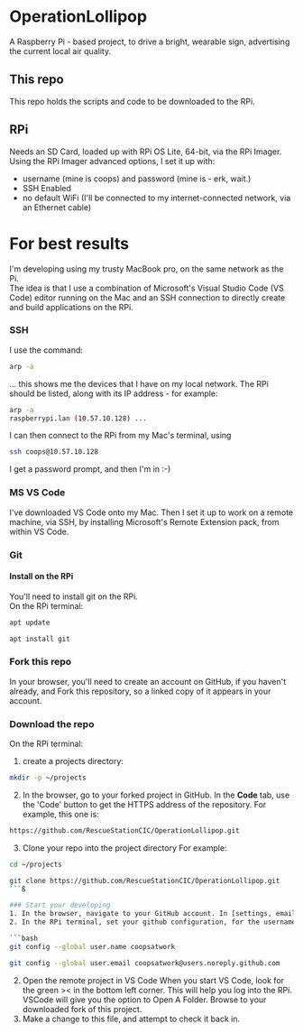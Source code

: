 # OperationLollipop
A Raspberry Pi - based project, to drive a bright, wearable sign, advertising the current local air quality.

## This repo
This repo holds the scripts and code to be downloaded to the RPi.

## RPi
Needs an SD Card, loaded up with RPi OS Lite, 64-bit, via the RPi Imager.  
Using the RPi Imager advanced options, I set it up with:
* username (mine is coops) and password (mine is - erk, wait.)
* SSH Enabled
* no default WiFi (I'll be connected to my internet-connected network, via an Ethernet cable)

# For best results
I'm developing using my trusty MacBook pro, on the same network as the Pi.  
The idea is that I use a combination of Microsoft's Visual Studio Code (VS Code) editor running on the Mac and an SSH connection to directly create and build applications on the RPi.  
### SSH 
I use the command:   
```bash
arp -a
```  
... this shows me the devices that I have on my local network. The RPi should be listed, along with its IP address - for example:   
```bash
arp -a
raspberrypi.lan (10.57.10.128) ...
```   
I can then connect to the RPi from my Mac's terminal, using

```bash
ssh coops@10.57.10.128
```
I get a password prompt, and then I'm in :-)

### MS VS Code
I've downloaded VS Code onto my Mac. Then I set it up to work on a remote machine, via SSH, by installing Microsoft's Remote Extension pack, from within VS Code.

### Git
#### Install on the RPi
You'll need to install git on the RPi.  
On the RPi terminal:

```bash
apt update
```

```bash
apt install git
```
### Fork this repo
In your browser, you'll need to create an account on GitHub, if you haven't already, and Fork this repository, so a linked copy of it appears in your account.

### Download the repo
On the RPi terminal:

1. create a projects directory:
```bash
mkdir -p ~/projects
```
2. In the browser, go to your forked project in GitHub. In the **Code** tab, use the 'Code' button to get the HTTPS address of the repository. For example, this one is:
```bash
https://github.com/RescueStationCIC/OperationLollipop.git
```
3. Clone your repo into the project directory
For example:
```bash
cd ~/projects
````
```bash
git clone https://github.com/RescueStationCIC/OperationLollipop.git
```ß

### Start your developing
1. In the browser, navigate to your GitHub account. In [settings, email address](https://github.com/settings/emails) make sure you have set a PRIVATE email address. This is just so your actual email address isn't made public in your commit comments, if you don't want it to be.
2. In the RPi terminal, set your github configuration, for the username and email which will be attributed to you when you check in. For example:

```bash
git config --global user.name coopsatwork
``` 

```bash
git config --global user.email coopsatwork@users.noreply.github.com
```

2. Open the remote project in VS Code 
When you start VS Code, look for the green >< in the bottom left corner. This will help you log into the RPi.  
VSCode will give you the option to Open A Folder. Browse to your downloaded fork of this project.
3. Make a change to this file, and attempt to check it back in.










